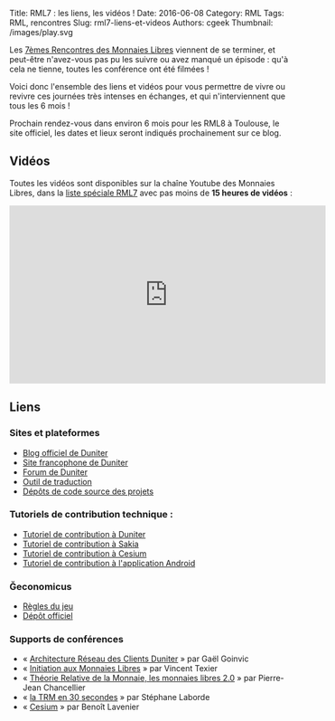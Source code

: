 Title: RML7 : les liens, les vidéos !
Date: 2016-06-08
Category: RML
Tags: RML, rencontres
Slug: rml7-liens-et-videos
Authors: cgeek
Thumbnail: /images/play.svg

Les [7èmes Rencontres des Monnaies Libres](http://www.duniter.fr/rml/) viennent de se terminer, et peut-être n'avez-vous pas pu les suivre ou avez manqué un épisode : qu'à cela ne tienne, toutes les conférence ont été filmées !

Voici donc l'ensemble des liens et vidéos pour vous permettre de vivre ou revivre ces journées très intenses en échanges, et qui n'interviennent que tous les 6 mois !

Prochain rendez-vous dans environ 6 mois pour les RML8 à Toulouse, le site officiel, les dates et lieux seront indiqués prochainement sur ce blog.

## Vidéos

Toutes les vidéos sont disponibles sur la chaîne Youtube des Monnaies Libres, dans la [liste spéciale RML7](https://www.youtube.com/watch?v=vKlAQgYO9YM&list=PLpnzpufBlv-lgf8LDooi8vaWkOMGxR1C-) avec pas moins de **15 heures de vidéos** : 

<iframe width="560" height="315" src="https://www.youtube.com/embed/vKlAQgYO9YM?list=PLr7acQJbh5rzgkXOrCws2bELR8TNRIuv0" frameborder="0" allowfullscreen></iframe>

## Liens

### Sites et plateformes
* [Blog officiel de Duniter](http://duniter.org)
* [Site francophone de Duniter](http://www.duniter.fr)
* [Forum de Duniter](http://forum.duniter.org)
* [Outil de traduction](http://weblate.duniter.org)
* [Dépôts de code source des projets](https://github.com/duniter)

###  Tutoriels de contribution technique : 

* [Tutoriel de contribution à Duniter](https://forum.duniter.org/t/contribuer-au-code-de-duniter/923)
* [Tutoriel de contribution à Sakia](https://forum.duniter.org/t/contribuer-au-code-de-sakia/964)
* [Tutoriel de contribution à Cesium](https://forum.duniter.org/t/contribuer-au-code-cesium/929)
* [Tutoriel de contribution à l'application Android](https://forum.duniter.org/t/contribuer-au-code-de-duniter-app/932)

### Ğeconomicus

* [Règles du jeu](http://geconomicus.glibre.org)
* [Dépôt officiel](https://github.com/duniter/Geconomicus)

### Supports de conférences

* « [Architecture Réseau des Clients Duniter](https://forum.duniter.org/uploads/default/original/1X/2258efbf395f4fa8e09527fa3227719a539fa520.odp) » par Gaël Goinvic
* « [Initiation aux Monnaies Libres](http://vit.free.fr/yeswiki/wakka.php?wiki=LesMonnaiesLibres) » par Vincent Texier
* « [Théorie Relative de la Monnaie, les monnaies libres 2.0](http://pjc76.free.fr/conf/) » par Pierre-Jean Chancellier
* « [la TRM en 30 secondes](http://www.creationmonetaire.info/rml7/30sTRM/) » par Stéphane Laborde
* « [Cesium](https://github.com/duniter/cesium/blob/master/doc/fr/cesium-pre-16-001-developpement_sous_Cesium-2016-06-03.odp?raw=true) » par Benoît Lavenier
